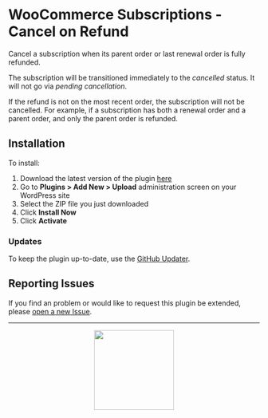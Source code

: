# WooCommerce Subscriptions - Cancel on Refund

Cancel a subscription when its parent order or last renewal order is fully refunded.

The subscription will be transitioned immediately to the _cancelled_ status. It will not go via _pending cancellation_.

If the refund is not on the most recent order, the subscription will not be cancelled. For example, if a subscription has both a renewal order and a parent order, and only the parent order is refunded.

## Installation

To install:

1. Download the latest version of the plugin [here](https://github.com/Prospress/woocommerce-subscriptions-cancel-on-refund/archive/master.zip)
1. Go to **Plugins > Add New > Upload** administration screen on your WordPress site
1. Select the ZIP file you just downloaded
1. Click **Install Now**
1. Click **Activate**

### Updates

To keep the plugin up-to-date, use the [GitHub Updater](https://github.com/afragen/github-updater).

## Reporting Issues

If you find an problem or would like to request this plugin be extended, please [open a new Issue](https://github.com/Prospress/woocommerce-subscriptions-cancel-on-refund/issues/new).

---

<p align="center">
	<a href="https://prospress.com/">
		<img src="https://cloud.githubusercontent.com/assets/235523/11986380/bb6a0958-a983-11e5-8e9b-b9781d37c64a.png" width="160">
	</a>
</p>